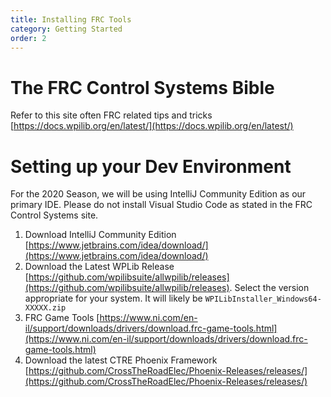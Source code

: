 ```yaml
---
title: Installing FRC Tools
category: Getting Started
order: 2
---
```

# The FRC Control Systems Bible  
Refer to this site often FRC related tips and tricks
[https://docs.wpilib.org/en/latest/](https://docs.wpilib.org/en/latest/)  

# Setting up your Dev Environment  
For the 2020 Season, we will be using IntelliJ Community Edition as our primary IDE. Please do not install Visual Studio Code as stated in the FRC Control Systems site. 
1. Download IntelliJ Community Edition [https://www.jetbrains.com/idea/download/](https://www.jetbrains.com/idea/download/) 
2. Download the Latest WPLib Release [https://github.com/wpilibsuite/allwpilib/releases](https://github.com/wpilibsuite/allwpilib/releases). Select the version appropriate for your system. It will likely be `WPILibInstaller_Windows64-XXXXX.zip` 
3. FRC Game Tools [https://www.ni.com/en-il/support/downloads/drivers/download.frc-game-tools.html](https://www.ni.com/en-il/support/downloads/drivers/download.frc-game-tools.html) 
4. Download the latest CTRE Phoenix Framework [https://github.com/CrossTheRoadElec/Phoenix-Releases/releases/](https://github.com/CrossTheRoadElec/Phoenix-Releases/releases/)